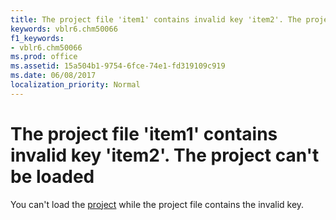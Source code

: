 ```yaml
---
title: The project file 'item1' contains invalid key 'item2'. The project can't be loaded
keywords: vblr6.chm50066
f1_keywords:
- vblr6.chm50066
ms.prod: office
ms.assetid: 15a504b1-9754-6fce-74e1-fd319109c919
ms.date: 06/08/2017
localization_priority: Normal
---
```



# The project file 'item1' contains invalid key 'item2'. The project can't be loaded

You can't load the [project](../../Glossary/vbe-glossary.md#project) while the project file contains the invalid key.


